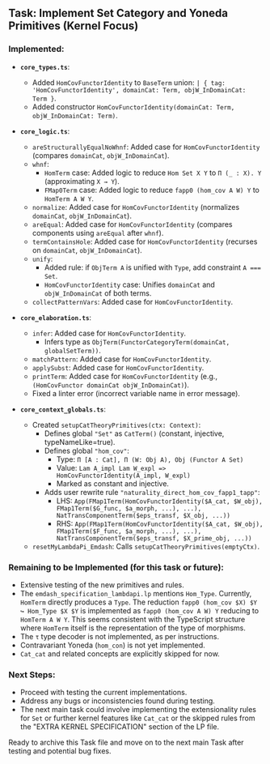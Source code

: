 ## Task: Implement Set Category and Yoneda Primitives (Kernel Focus)

### Implemented:

- **`core_types.ts`**:
    - Added `HomCovFunctorIdentity` to `BaseTerm` union: `| { tag: 'HomCovFunctorIdentity', domainCat: Term, objW_InDomainCat: Term }`.
    - Added constructor `HomCovFunctorIdentity(domainCat: Term, objW_InDomainCat: Term)`. 

- **`core_logic.ts`**:
    - `areStructurallyEqualNoWhnf`: Added case for `HomCovFunctorIdentity` (compares `domainCat`, `objW_InDomainCat`).
    - `whnf`:
        - `HomTerm` case: Added logic to reduce `Hom Set X Y` to `Π (_ : X). Y` (approximating `X → Y`).
        - `FMap0Term` case: Added logic to reduce `fapp0 (hom_cov A W) Y` to `HomTerm A W Y`.
    - `normalize`: Added case for `HomCovFunctorIdentity` (normalizes `domainCat`, `objW_InDomainCat`).
    - `areEqual`: Added case for `HomCovFunctorIdentity` (compares components using `areEqual` after `whnf`).
    - `termContainsHole`: Added case for `HomCovFunctorIdentity` (recurses on `domainCat`, `objW_InDomainCat`).
    - `unify`:
        - Added rule: if `ObjTerm A` is unified with `Type`, add constraint `A === Set`.
        - `HomCovFunctorIdentity` case: Unifies `domainCat` and `objW_InDomainCat` of both terms.
    - `collectPatternVars`: Added case for `HomCovFunctorIdentity`.

- **`core_elaboration.ts`**:
    - `infer`: Added case for `HomCovFunctorIdentity`.
        - Infers type as `ObjTerm(FunctorCategoryTerm(domainCat, globalSetTerm))`.
    - `matchPattern`: Added case for `HomCovFunctorIdentity`.
    - `applySubst`: Added case for `HomCovFunctorIdentity`.
    - `printTerm`: Added case for `HomCovFunctorIdentity` (e.g., `(HomCovFunctor domainCat objW_InDomainCat)`).
    - Fixed a linter error (incorrect variable name in error message).

- **`core_context_globals.ts`**:
    - Created `setupCatTheoryPrimitives(ctx: Context)`:
        - Defines global `"Set"` as `CatTerm()` (constant, injective, typeNameLike=true).
        - Defines global `"hom_cov"`:
            - Type: `Π [A : Cat], Π (W: Obj A), Obj (Functor A Set)`
            - Value: `Lam A_impl Lam W_expl => HomCovFunctorIdentity(A_impl, W_expl)`
            - Marked as constant and injective.
        - Adds user rewrite rule `"naturality_direct_hom_cov_fapp1_tapp"`:
            - LHS: `App(FMap1Term(HomCovFunctorIdentity($A_cat, $W_obj), FMap1Term($G_func, $a_morph, ...), ...), NatTransComponentTerm($eps_transf, $X_obj, ...))`
            - RHS: `App(FMap1Term(HomCovFunctorIdentity($A_cat, $W_obj), FMap1Term($F_func, $a_morph, ...), ...), NatTransComponentTerm($eps_transf, $X_prime_obj, ...))`
    - `resetMyLambdaPi_Emdash`: Calls `setupCatTheoryPrimitives(emptyCtx)`.

### Remaining to be Implemented (for this task or future):

- Extensive testing of the new primitives and rules.
- The `emdash_specification_lambdapi.lp` mentions `Hom_Type`. Currently, `HomTerm` directly produces a `Type`. The reduction `fapp0 (hom_cov $X) $Y ↪ Hom_Type $X $Y` is implemented as `fapp0 (hom_cov A W) Y` reducing to `HomTerm A W Y`. This seems consistent with the TypeScript structure where `HomTerm` itself is the representation of the type of morphisms.
- The `τ` type decoder is not implemented, as per instructions.
- Contravariant Yoneda (`hom_con`) is not yet implemented.
- `Cat_cat` and related concepts are explicitly skipped for now.

### Next Steps:

- Proceed with testing the current implementations.
- Address any bugs or inconsistencies found during testing.
- The next main task could involve implementing the extensionality rules for `Set` or further kernel features like `Cat_cat` or the skipped rules from the "EXTRA KERNEL SPECIFICATION" section of the LP file.

Ready to archive this Task file and move on to the next main Task after testing and potential bug fixes. 